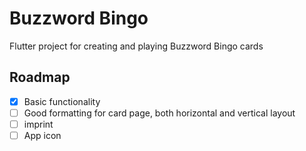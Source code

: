 # Buzzword Bingo

Flutter project for creating and playing Buzzword Bingo cards

## Roadmap

- [x] Basic functionality
- [ ] Good formatting for card page, both horizontal and vertical layout
- [ ] imprint
- [ ] App icon
